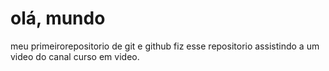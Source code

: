 # olá, mundo
 meu primeirorepositorio de git e github
fiz esse repositorio assistindo a um video do canal curso em video.